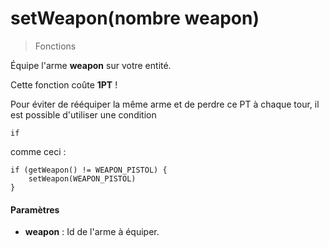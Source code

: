 setWeapon(nombre weapon)
========================

> Fonctions

Équipe l'arme **weapon** sur votre entité.

Cette fonction coûte **1PT** !

Pour éviter de rééquiper la même arme et de perdre ce PT à chaque tour, il est possible d'utiliser une condition

    if

comme ceci :

    if (getWeapon() != WEAPON_PISTOL) {
        setWeapon(WEAPON_PISTOL)
    }

#### Paramètres

*   **weapon** : Id de l'arme à équiper.